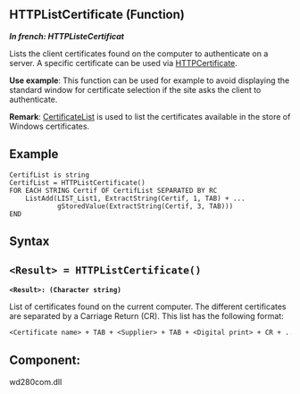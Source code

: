 
## HTTPListCertificate (Function)

***In french: HTTPListeCertificat***



<a name="XUse"></a>
<a name="Use"></a>
<a name="description"></a>
Lists the client certificates found on the computer to authenticate on a server. A specific certificate can be used via [HTTPCertificate](../WDLang3/1000018898.md). 

**Use example**: This function can be used for example to avoid displaying the standard window for certificate selection if the site asks the client to authenticate. 

**Remark**: [CertificateList](../WDLang1/1000019293.md) is used to list the certificates available in the store of Windows certificates. 
<a name="Example1"></a>
<a name="sample_code"></a>

## Example


```wl
CertifList is string
CertifList = HTTPListCertificate()
FOR EACH STRING Certif OF CertifList SEPARATED BY RC
	ListAdd(LIST_List1, ExtractString(Certif, 1, TAB) + ...
			gStoredValue(ExtractString(Certif, 3, TAB)))
END
```

<a name="XSYNTAX"></a>
<a name="SYNTAX1"></a>

## Syntax

`<Result> = HTTPListCertificate()`
---

**`<Result>: (Character string)`**

List of certificates found on the current computer. The different certificates are separated by a Carriage Return (CR). This list has the following format: 

```txt
<Certificate name> + TAB + <Supplier> + TAB + <Digital print> + CR + ...
```






<a name="XComponent"></a>

## Component:
wd280com.dll

